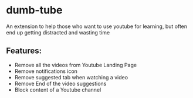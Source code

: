 # dumb-tube
An extension to help those who want to use youtube for learning, but often end up getting distracted and wasting time

## Features:
- Remove all the videos from Youtube Landing Page
- Remove notifications icon
- Remove suggested tab when watching a video
- Remove End of the video suggestions
- Block content of a Youtube channel
